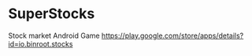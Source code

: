 SuperStocks
===========

Stock market Android Game https://play.google.com/store/apps/details?id=io.binroot.stocks
